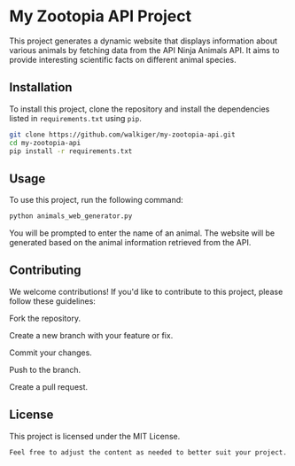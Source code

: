 # My Zootopia API Project

This project generates a dynamic website that displays information about various animals by fetching data from the API Ninja Animals API. It aims to provide interesting scientific facts on different animal species.

## Installation

To install this project, clone the repository and install the dependencies listed in `requirements.txt` using `pip`.

```sh
git clone https://github.com/walkiger/my-zootopia-api.git
cd my-zootopia-api
pip install -r requirements.txt
```

## Usage

To use this project, run the following command:

```sh
python animals_web_generator.py
```

You will be prompted to enter the name of an animal. The website will be generated based on the animal information retrieved from the API.

## Contributing

We welcome contributions! If you'd like to contribute to this project, please follow these guidelines:

Fork the repository.

Create a new branch with your feature or fix.

Commit your changes.

Push to the branch.

Create a pull request.

## License

This project is licensed under the MIT License.

```sh
Feel free to adjust the content as needed to better suit your project. Once you've finalized it, save the file and commit it to your repository with an appropriate commit message.
```